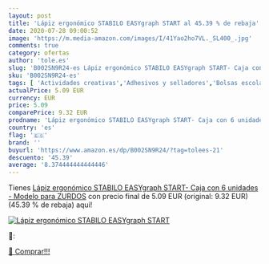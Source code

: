 ```yaml
---
layout: post
title: 'Lápiz ergonómico STABILO EASYgraph START al 45.39 % de rebaja'
date: 2020-07-28 09:00:52
image: 'https://m.media-amazon.com/images/I/41Yao2ho7VL._SL400_.jpg'
comments: true
category: ofertas
author: 'tole.es'
slug: 'B002SN9R24-es Lápiz ergonómico STABILO EASYgraph START- Caja con 6...'
sku: 'B002SN9R24-es'
tags: [ 'Actividades creativas','Adhesivos y selladores','Bolsas escolares','Bricolaje y herramientas','Cuchillos de cocina','Equipaje','Ferretería','Hogar y cocina','Juegos de cuchillos de cocina','Juguetes','Juguetes y juegos','Lápices de colores para niños','Material de escritura y dibujo para niños','Mochilas, estuches y sets escolares','Pegamentos instantáneos','Utensilios de cocina','lápiz','stabilo', ]
actualPrice: 5.09 EUR
currency: EUR
price: 5.09
comparePrice: 9.32 EUR
prodname: 'Lápiz ergonómico STABILO EASYgraph START- Caja con 6 unidades - Modelo para ZURDOS'
country: 'es'
flag: '🇪🇸'
brand: ''
buyurl: 'https://www.amazon.es/dp/B002SN9R24/?tag=tolees-21'
descuento: '45.39'
average: '8.374444444444446'
---
```


Tienes [Lápiz ergonómico STABILO EASYgraph START- Caja con 6 unidades - Modelo para ZURDOS](https://www.amazon.es/dp/B002SN9R24/?tag=tolees-21) con precio final de  5.09 EUR (original: 9.32 EUR) (45.39 %  de rebaja) aqui!

[![Lápiz ergonómico STABILO EASYgraph START](https://m.media-amazon.com/images/I/41Yao2ho7VL._SL400_.jpg)](https://www.amazon.es/dp/B002SN9R24/?tag=tolees-21)

🔎:


[🛒 Comprar!!!](https://www.amazon.es/dp/B002SN9R24/?tag=tolees-21)
